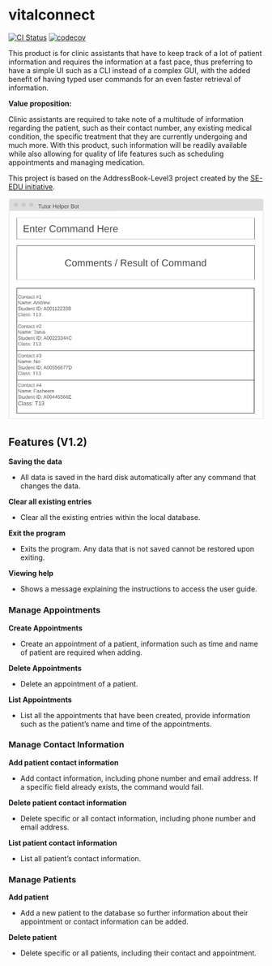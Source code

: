 # vitalconnect

[![CI Status](https://github.com/AY2324S2-CS2103T-W08-2/tp/workflows/Java%20CI/badge.svg)](https://github.com/AY2324S2-CS2103T-W08-2/tp/actions)
[![codecov](https://codecov.io/gh/AY2324S2-CS2103T-W08-2/tp/graph/badge.svg?token=HOLIQIUTEE)](https://codecov.io/gh/AY2324S2-CS2103T-W08-2/tp)

This product is for clinic assistants that have to keep track of a lot of patient information and requires 
the information at a fast pace, thus preferring to have a simple UI such as a CLI instead of a complex GUI, 
with the added benefit of having typed user commands for an even faster retrieval of information.

__Value proposition:__

Clinic assistants are required to take note of a multitude of information regarding the patient, 
such as their contact number, any existing medical condition, the specific treatment that they are currently undergoing and much more. 
With this product, such information will be readily available while also allowing for quality of life features such as scheduling 
appointments and managing medication.

This project is based on the AddressBook-Level3 project created by the [SE-EDU initiative](https://se-education.org).

![Ui](docs/images/Ui.png)

## Features (V1.2)
__Saving the data__

* All data is saved in the hard disk automatically after any command that changes the data.

__Clear all existing entries__

* Clear all the existing entries within the local database.


__Exit the program__

* Exits the program. Any data that is not saved cannot be restored upon exiting.

__Viewing help__

* Shows a message explaining the instructions to access the user guide.

### Manage Appointments

__Create Appointments__

* Create an appointment of a patient, information such as time and name of patient are required when adding.


__Delete Appointments__

* Delete an appointment of a patient.

__List Appointments__

* List all the appointments that have been created, provide information such as the patient’s name and time of the appointments.

### Manage Contact Information

__Add patient contact information__

* Add contact information, including phone number and email address. If a specific field already exists, the command would fail.

__Delete patient contact information__

* Delete specific or all contact information, including phone number and email address.

__List patient contact information__

* List all patient’s contact information.

### Manage Patients
__Add patient__

* Add a new patient to the database so further information about their appointment or contact information can be added.

__Delete patient__

* Delete specific or all patients, including their contact and appointment.








